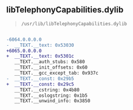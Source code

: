 ## libTelephonyCapabilities.dylib

> `/usr/lib/libTelephonyCapabilities.dylib`

```diff

-6064.0.0.0.0
-  __TEXT.__text: 0x53030
+6065.0.0.0.0
+  __TEXT.__text: 0x5301c
   __TEXT.__auth_stubs: 0x580
   __TEXT.__init_offsets: 0x60
   __TEXT.__gcc_except_tab: 0x937c
-  __TEXT.__const: 0x29b5
+  __TEXT.__const: 0x29c5
   __TEXT.__cstring: 0x4b80
   __TEXT.__oslogstring: 0x1b5
   __TEXT.__unwind_info: 0x3850

```

